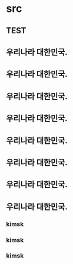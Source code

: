 # src
## TEST

## 우리나라 대한민국.
## 우리나라 대한민국.
## 우리나라 대한민국.
## 우리나라 대한민국.
## 우리나라 대한민국.
## 우리나라 대한민국.
## 우리나라 대한민국.
## 우리나라 대한민국.
### kimsk
### kimsk
### kimsk
